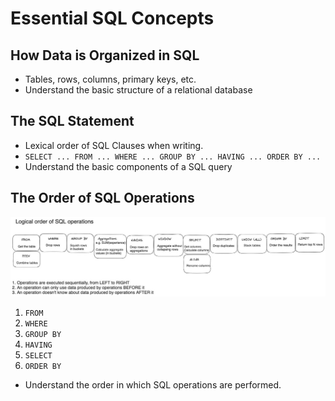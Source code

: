 # Essential SQL Concepts

## How Data is Organized in SQL

* Tables, rows, columns, primary keys, etc.
* Understand the basic structure of a relational database

## The SQL Statement

* Lexical order of SQL Clauses when writing.
* `SELECT ... FROM ... WHERE ... GROUP BY ... HAVING ... ORDER BY ...`
* Understand the basic components of a SQL query

## The Order of SQL Operations

![alt text](./data/logical_order.jpg)

1. `FROM`
2. `WHERE`
3. `GROUP BY`
4. `HAVING`
5. `SELECT`
6. `ORDER BY`


* Understand the order in which SQL operations are performed.